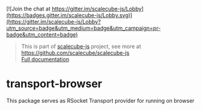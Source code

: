 [![Join the chat at https://gitter.im/scalecube-js/Lobby](https://badges.gitter.im/scalecube-js/Lobby.svg)](https://gitter.im/scalecube-js/Lobby?utm_source=badge&utm_medium=badge&utm_campaign=pr-badge&utm_content=badge)

> This is part of [scalecube-js](https://github.com/scalecube/scalecube-js) project, see more at <https://github.com/scalecube/scalecube-js>  
> [Full documentation](http://scalecube.io/javascript-docs)

# transport-browser

This package serves as RSocket Transport provider for running on browser
